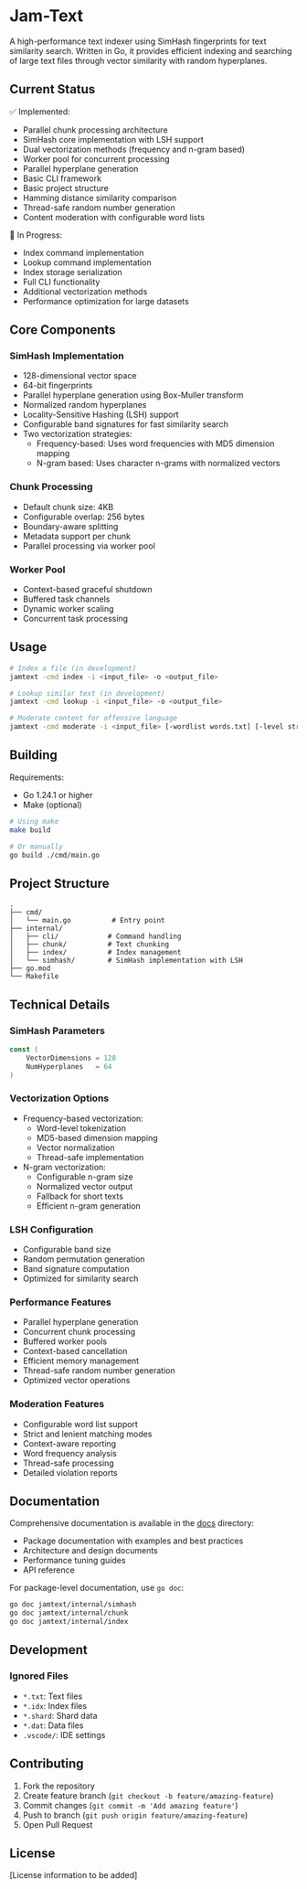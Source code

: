 # Jam-Text

A high-performance text indexer using SimHash fingerprints for text similarity search. Written in Go, it provides efficient indexing and searching of large text files through vector similarity with random hyperplanes.

## Current Status

✅ Implemented:
- Parallel chunk processing architecture
- SimHash core implementation with LSH support
- Dual vectorization methods (frequency and n-gram based)
- Worker pool for concurrent processing
- Parallel hyperplane generation
- Basic CLI framework
- Basic project structure
- Hamming distance similarity comparison
- Thread-safe random number generation
- Content moderation with configurable word lists

🚧 In Progress:
- Index command implementation
- Lookup command implementation
- Index storage serialization
- Full CLI functionality
- Additional vectorization methods
- Performance optimization for large datasets

## Core Components

### SimHash Implementation
- 128-dimensional vector space
- 64-bit fingerprints
- Parallel hyperplane generation using Box-Muller transform
- Normalized random hyperplanes
- Locality-Sensitive Hashing (LSH) support
- Configurable band signatures for fast similarity search
- Two vectorization strategies:
  - Frequency-based: Uses word frequencies with MD5 dimension mapping
  - N-gram based: Uses character n-grams with normalized vectors

### Chunk Processing
- Default chunk size: 4KB
- Configurable overlap: 256 bytes
- Boundary-aware splitting
- Metadata support per chunk
- Parallel processing via worker pool

### Worker Pool
- Context-based graceful shutdown
- Buffered task channels
- Dynamic worker scaling
- Concurrent task processing

## Usage

```bash
# Index a file (in development)
jamtext -cmd index -i <input_file> -o <output_file>

# Lookup similar text (in development)
jamtext -cmd lookup -i <input_file> -o <output_file>

# Moderate content for offensive language
jamtext -cmd moderate -i <input_file> [-wordlist words.txt] [-level strict|lenient] [-context 50] [-v]
```

## Building

Requirements:
- Go 1.24.1 or higher
- Make (optional)

```bash
# Using make
make build

# Or manually
go build ./cmd/main.go
```

## Project Structure

```
.
├── cmd/
│   └── main.go          # Entry point
├── internal/
│   ├── cli/            # Command handling
│   ├── chunk/          # Text chunking
│   ├── index/          # Index management
│   └── simhash/        # SimHash implementation with LSH
├── go.mod
└── Makefile
```

## Technical Details

### SimHash Parameters
```go
const (
    VectorDimensions = 128
    NumHyperplanes   = 64
)
```

### Vectorization Options
- Frequency-based vectorization:
  - Word-level tokenization
  - MD5-based dimension mapping
  - Vector normalization
  - Thread-safe implementation
- N-gram vectorization:
  - Configurable n-gram size
  - Normalized vector output
  - Fallback for short texts
  - Efficient n-gram generation

### LSH Configuration
- Configurable band size
- Random permutation generation
- Band signature computation
- Optimized for similarity search

### Performance Features
- Parallel hyperplane generation
- Concurrent chunk processing
- Buffered worker pools
- Context-based cancellation
- Efficient memory management
- Thread-safe random number generation
- Optimized vector operations

### Moderation Features
- Configurable word list support
- Strict and lenient matching modes
- Context-aware reporting
- Word frequency analysis
- Thread-safe processing
- Detailed violation reports

## Documentation

Comprehensive documentation is available in the [docs](docs/) directory:

- Package documentation with examples and best practices
- Architecture and design documents
- Performance tuning guides
- API reference

For package-level documentation, use `go doc`:

```bash
go doc jamtext/internal/simhash
go doc jamtext/internal/chunk
go doc jamtext/internal/index
```

## Development

### Ignored Files
- `*.txt`: Text files
- `*.idx`: Index files
- `*.shard`: Shard data
- `*.dat`: Data files
- `.vscode/`: IDE settings

## Contributing

1. Fork the repository
2. Create feature branch (`git checkout -b feature/amazing-feature`)
3. Commit changes (`git commit -m 'Add amazing feature'`)
4. Push to branch (`git push origin feature/amazing-feature`)
5. Open Pull Request

## License

[License information to be added]
